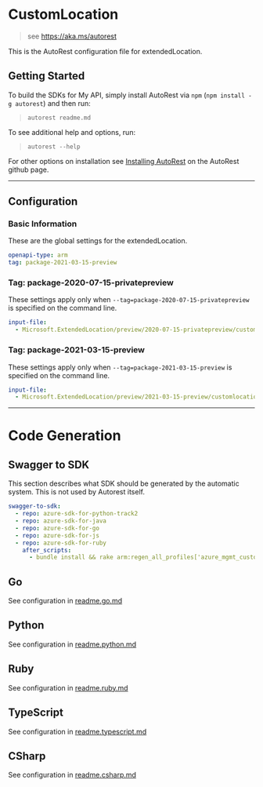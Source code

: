 # CustomLocation

> see https://aka.ms/autorest

This is the AutoRest configuration file for extendedLocation.

## Getting Started

To build the SDKs for My API, simply install AutoRest via `npm` (`npm install -g autorest`) and then run:

> `autorest readme.md`

To see additional help and options, run:

> `autorest --help`

For other options on installation see [Installing AutoRest](https://aka.ms/autorest/install) on the AutoRest github page.

---

## Configuration

### Basic Information

These are the global settings for the extendedLocation.

```yaml
openapi-type: arm
tag: package-2021-03-15-preview
```

### Tag: package-2020-07-15-privatepreview

These settings apply only when `--tag=package-2020-07-15-privatepreview` is specified on the command line.

```yaml $(tag) == 'package-2020-07-15-privatepreview'
input-file:
  - Microsoft.ExtendedLocation/preview/2020-07-15-privatepreview/customlocations.json
```

### Tag: package-2021-03-15-preview

These settings apply only when `--tag=package-2021-03-15-preview` is specified on the command line.

```yaml $(tag) == 'package-2021-03-15-preview'
input-file:
  - Microsoft.ExtendedLocation/preview/2021-03-15-preview/customlocations.json
```

---

# Code Generation

## Swagger to SDK

This section describes what SDK should be generated by the automatic system.
This is not used by Autorest itself.

```yaml $(swagger-to-sdk)
swagger-to-sdk:
  - repo: azure-sdk-for-python-track2
  - repo: azure-sdk-for-java
  - repo: azure-sdk-for-go
  - repo: azure-sdk-for-js
  - repo: azure-sdk-for-ruby
    after_scripts:
      - bundle install && rake arm:regen_all_profiles['azure_mgmt_customLocation']
```

## Go

See configuration in [readme.go.md](specification/extendedlocation/resource-manager/readme.go.md)

## Python

See configuration in [readme.python.md](specification/extendedlocation/resource-manager/readme.python.md)

## Ruby

See configuration in [readme.ruby.md](specification/extendedlocation/resource-manager/readme.ruby.md)

## TypeScript

See configuration in [readme.typescript.md](specification/extendedlocation/resource-manager/readme.typescript.md)

## CSharp

See configuration in [readme.csharp.md](specification/extendedlocation/resource-manager/readme.csharp.md)
